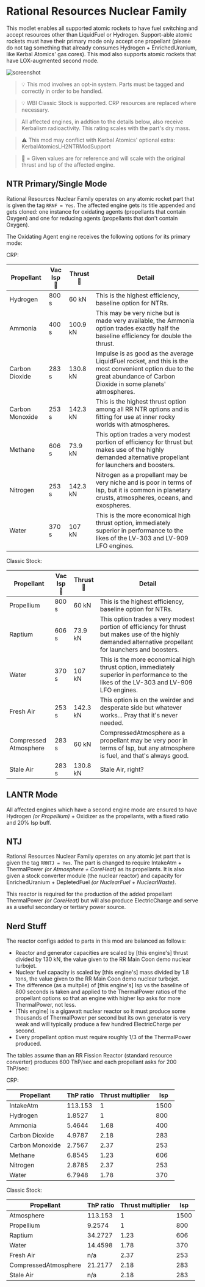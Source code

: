 # Rational Resources Nuclear Family
This modlet enables all supported atomic rockets to have fuel switching and accept resources other than LiquidFuel or Hydrogen. Support-able atomic rockets must have their primary mode only accept one propellant (please do not tag something that already consumes Hydrogen + EnrichedUranium, like Kerbal Atomics' gas cores). This mod also supports atomic rockets that have LOX-augmented second mode.

![screenshot](https://i.imgur.com/8gNXvRi.png)

> :bulb: This mod involves an opt-in system. Parts must be tagged and correctly in order to be handled.

> :bulb: WBI Classic Stock is supported. CRP resources are replaced where necessary.

> All affected engines, in addtion to the details below, also receive Kerbalism radioactivity. This rating scales with the part's dry mass.

> :warning: This mod may conflict with Kerbal Atomics' optional extra: KerbalAtomicsLH2NTRModSupport

> :small_orange_diamond: = Given values are for reference and will scale with the original thrust and Isp of the affected engine.

## NTR Primary/Single Mode
Rational Resources Nuclear Family operates on any atomic rocket part that is given the tag `RRNF = Yes`. The affected engine gets its title appended and gets cloned: one instance for oxidating agents (propellants that contain Oxygen) and one for reducing agents (propellants that don't contain Oxygen).


The Oxidating Agent engine receives the following options for its primary mode: 

CRP:

| Propellant | Vac Isp :small_orange_diamond: | Thrust :small_orange_diamond: | Detail |
| -- | -- | -- | -- |
| Hydrogen | 800 s | 60 kN | This is the highest efficiency, baseline option for NTRs. |
| Ammonia | 400 s | 100.9 kN | This may be very niche but is made very available, the Ammonia option trades exactly half the baseline efficiency for double the thrust. |
| Carbon Dioxide | 283 s | 130.8 kN | Impulse is as good as the average LiquidFuel rocket, and this is the most convenient option due to the great abundance of Carbon Dioxide in some planets' atmospheres. |
| Carbon Monoxide | 253 s | 142.3 kN | This is the highest thrust option among all RR NTR options and is fitting for use at inner rocky worlds with atmospheres. |
| Methane | 606 s | 73.9 kN | This option trades a very modest portion of efficiency for thrust but makes use of the highly demanded alternative propellant for launchers and boosters. |
| Nitrogen | 253 s | 142.3 kN | Nitrogen as a propellant may be very niche and is poor in terms of Isp, but it is common in planetary crusts, atmospheres, oceans, and exospheres. |
| Water | 370 s | 107 kN | This is the more economical high thrust option, immediately superior in performance to the likes of the LV-303 and LV-909 LFO engines. |

Classic Stock:

| Propellant | Vac Isp :small_orange_diamond: | Thrust :small_orange_diamond: | Detail |
| -- | -- | -- | -- |
| Propellium | 800 s | 60 kN | This is the highest efficiency, baseline option for NTRs. |
| Raptium | 606 s | 73.9 kN | This option trades a very modest portion of efficiency for thrust but makes use of the highly demanded alternative propellant for launchers and boosters. |
| Water | 370 s | 107 kN | This is the more economical high thrust option, immediately superior in performance to the likes of the LV-303 and LV-909 LFO engines. |
| Fresh Air | 253 s | 142.3 kN | This option is on the weirder and desperate side but whatever works... Pray that it's never needed. |
| Compressed Atmosphere | 283 s | 60 kN | CompressedAtmosphere as a propellant may be very poor in terms of Isp, but any atmosphere is fuel, and that's always good. |
| Stale Air | 283 s | 130.8 kN | Stale Air, right? |




## LANTR Mode
All affected engines which have a second engine mode are ensured to have Hydrogen *(or Propellium)* + Oxidizer as the propellants, with a fixed ratio and 20% Isp buff.


## NTJ
Rational Resources Nuclear Family operates on any atomic jet part that is given the tag `RRNTJ = Yes`. The part is changed to require IntakeAtm + ThermalPower *(or Atmosphere + CoreHeat)* as its propellants. It is also given a stock converter module (the nuclear reactor) and capacity for EnrichedUranium + DepletedFuel *(or NuclearFuel + NuclearWaste)*.

This reactor is required for the production of the added propellant ThermalPower *(or CoreHeat)* but will also produce ElectricCharge and serve as a useful secondary or tertiary power source.



## Nerd Stuff

The reactor configs added to parts in this mod are balanced as follows:
- Reactor and generator capacities are scaled by [this engine's] thrust divided by 130 kN, the value given to the RR Main Coon demo nuclear turbojet.
- Nuclear fuel capacity is scaled by [this engine's] mass divided by 1.8 tons, the value given to the RR Main Coon demo nuclear turbojet.
- The difference (as a multplie) of [this engine's] Isp vs the baseline of 800 seconds is taken and applied to the ThermalPower ratios of the propellant options so that an engine with higher Isp asks for more ThermalPower, not less.
- [This engine] is a gigawatt nuclear reactor so it must produce some thousands of ThermalPower per second but its own generator is very weak and will typically produce a few hundred ElectricCharge per second.
- Every propellant option must require roughly 1/3 of the ThermalPower produced.


The tables assume than an RR Fission Reactor (standard resource converter) produces 600 ThP/sec and each propellant asks for 200 ThP/sec:

CRP:

| Propellant | ThP ratio | Thrust multiplier | Isp |
| -- | -- | -- | -- |
| IntakeAtm | 113.153 | 1 | 1500 |
| Hydrogen | 1.8527 | 1 | 800 |
| Ammonia | 5.4644 | 1.68 | 400 |
| Carbon Dioxide | 4.9787 | 2.18 | 283 |
| Carbon Monoxide | 2.7567 | 2.37 | 253 |
| Methane | 6.8545 | 1.23 | 606 |
| Nitrogen | 2.8785 | 2.37 | 253 |
| Water | 6.7948 | 1.78 | 370 |

Classic Stock:

| Propellant | ThP ratio | Thrust multiplier | Isp |
| -- | -- | -- | -- |
| Atmosphere | 113.153 | 1 | 1500 |
| Propellium | 9.2574 | 1 | 800 |
| Raptium | 34.2727 | 1.23 | 606 |
| Water | 14.4598 | 1.78 | 370 |
| Fresh Air | n/a | 2.37 | 253 |
| CompressedAtmosphere | 21.2177 | 2.18 | 283 |
| Stale Air | n/a | 2.18 | 283 |